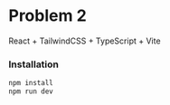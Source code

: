 # Problem 2
React + TailwindCSS + TypeScript + Vite

### Installation

```bash
npm install
npm run dev
```
